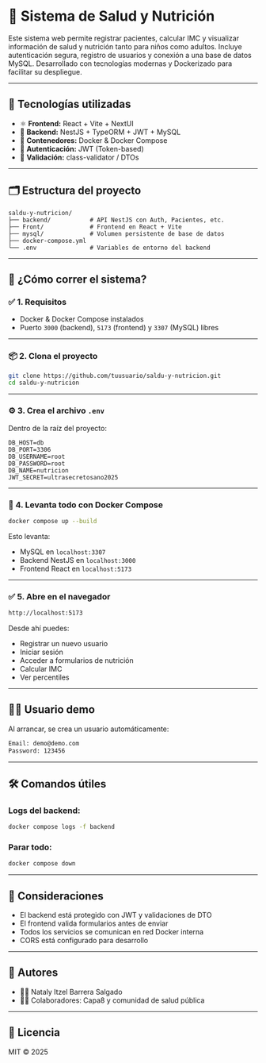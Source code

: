 # 🧬 Sistema de Salud y Nutrición

Este sistema web permite registrar pacientes, calcular IMC y visualizar información de salud y nutrición tanto para niños como adultos. Incluye autenticación segura, registro de usuarios y conexión a una base de datos MySQL. Desarrollado con tecnologías modernas y Dockerizado para facilitar su despliegue.

---

## 🧰 Tecnologías utilizadas

- ⚛️ **Frontend:** React + Vite + NextUI
- 🚀 **Backend:** NestJS + TypeORM + JWT + MySQL
- 🐳 **Contenedores:** Docker & Docker Compose
- 🔐 **Autenticación:** JWT (Token-based)
- 🧪 **Validación:** class-validator / DTOs

---

## 🗂️ Estructura del proyecto

```
saldu-y-nutricion/
├── backend/           # API NestJS con Auth, Pacientes, etc.
├── Front/             # Frontend en React + Vite
├── mysql/             # Volumen persistente de base de datos
├── docker-compose.yml
└── .env               # Variables de entorno del backend
```

---

## 🚀 ¿Cómo correr el sistema?

### ✅ 1. Requisitos

- Docker & Docker Compose instalados
- Puerto `3000` (backend), `5173` (frontend) y `3307` (MySQL) libres

---

### 📦 2. Clona el proyecto

```bash
git clone https://github.com/tuusuario/saldu-y-nutricion.git
cd saldu-y-nutricion
```

---

### ⚙️ 3. Crea el archivo `.env`

Dentro de la raíz del proyecto:

```env
DB_HOST=db
DB_PORT=3306
DB_USERNAME=root
DB_PASSWORD=root
DB_NAME=nutricion
JWT_SECRET=ultrasecretosano2025
```

---

### 🐳 4. Levanta todo con Docker Compose

```bash
docker compose up --build
```

Esto levanta:

- MySQL en `localhost:3307`
- Backend NestJS en `localhost:3000`
- Frontend React en `localhost:5173`

---

### ✅ 5. Abre en el navegador

```bash
http://localhost:5173
```

Desde ahí puedes:

- Registrar un nuevo usuario
- Iniciar sesión
- Acceder a formularios de nutrición
- Calcular IMC
- Ver percentiles

---

## 👩‍🔬 Usuario demo

Al arrancar, se crea un usuario automáticamente:

```bash
Email: demo@demo.com
Password: 123456
```

---

## 🛠️ Comandos útiles

### Logs del backend:
```bash
docker compose logs -f backend
```

### Parar todo:
```bash
docker compose down
```

---

## 📌 Consideraciones

- El backend está protegido con JWT y validaciones de DTO
- El frontend valida formularios antes de enviar
- Todos los servicios se comunican en red Docker interna
- CORS está configurado para desarrollo

---

## 🤝 Autores

- 👩‍💻 Nataly Itzel Barrera Salgado
- 👨‍💻 Colaboradores: Capa8 y comunidad de salud pública

---

## 📜 Licencia

MIT © 2025